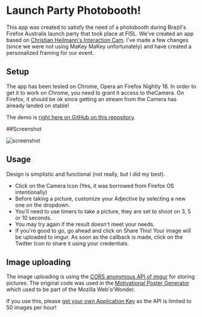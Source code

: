 # Launch Party Photobooth!

This app was created to satisfy the need of a photobooth during Brazil's Firefox Australis launch party that took place at FISL. We've created an app based on [Christian Heilmann's Interaction Cam](http://codepo8.github.com/interaction-cam/). I've made a few changes (since we were not using MaKey MaKey unfortunately) and have created a personalized framing for our event.

## Setup

The app has been tested on Chrome, Opera an Firefox Nightly 18. In order to get it to work on Chrome, you need to grant it access to theCamera. On Firefox, it should be ok since getting an stream from the Camera has already landed on stable!

The demo is [right here on GitHub on this repository](http://marcussaad.github.io/launchparty-photobooth/).

##Screenshot

![screenshot](http://i.imgur.com/wmnvC7v.png)

## Usage

Design is simplistic and functional (not really, but I did my best). 

* Click on the Camera Icon (Yes, it was borrowed from Firefox OS intentionally)
* Before taking a picture, customize your Adjective by selecting a new one on the dropdown.
* You'll need to use timers to take a picture, they are set to shoot on 3, 5 or 10 seconds.
* You may try again if the result doesn't meet your needs.
* If you're good to go, go ahead and click on Share This! Your image will be uploaded to imgur. As soon as the callback is made, click on the Twitter Icon to share it using your credentials.

## Image uploading 

The image uploading is using the [CORS anonymous API of imgur](http://api.imgur.com/#anonapi) for storing pictures. The original code was used in the [Motivational Poster Generator](https://github.com/paulrouget/motivational) which used to be part of the Mozilla Web'o'Wonder.

If you use this, please [get your own Application Key](https://imgur.com/register/api_anon) as the API is limited to 50 images per hour!



